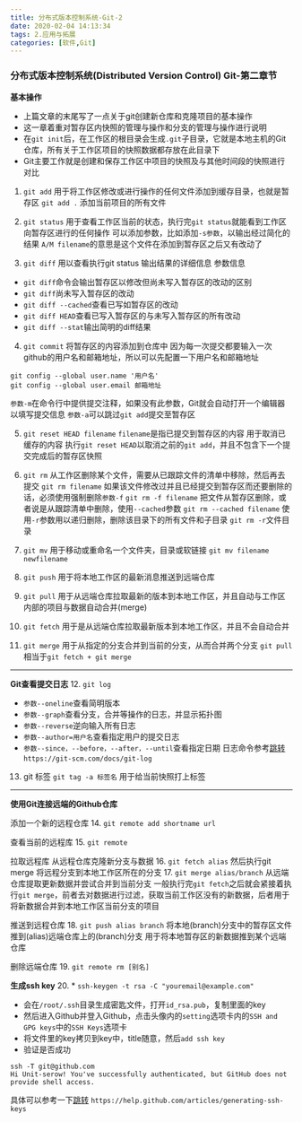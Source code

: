 ```yaml
---
title: 分布式版本控制系统-Git-2
date: 2020-02-04 14:13:34
tags: 2.应用与拓展
categories: [软件,Git]
---
```


### 分布式版本控制系统(Distributed Version Control) Git-第二章节

**基本操作**
* 上篇文章的末尾写了一点关于git创建新仓库和克隆项目的基本操作
* 这一章着重对暂存区内快照的管理与操作和分支的管理与操作进行说明
* 在`git init`后，在工作区的根目录会生成`.git`子目录，它就是本地主机的Git仓库，所有关于工作区项目的快照数据都存放在此目录下
* Git主要工作就是创建和保存工作区中项目的快照及与其他时间段的快照进行对比

1. `git add`
用于将工作区修改或进行操作的任何文件添加到缓存目录，也就是暂存区
`git add .`
添加当前项目的所有文件

2. `git status`
用于查看工作区当前的状态，执行完`git status`就能看到工作区向暂存区进行的任何操作
可以添加参数，比如添加`-s参数`，以输出经过简化的结果
`A/M filename`的意思是这个文件在添加到暂存区之后又有改动了

3. `git diff`
用以查看执行git status 输出结果的详细信息
参数信息
* `git diff`命令会输出暂存区以修改但尚未写入暂存区的改动的区别
* `git diff`尚未写入暂存区的改动
* `git diff --cached`查看已写如暂存区的改动
* `git diff HEAD`查看已写入暂存区的与未写入暂存区的所有改动
* `git diff --stat`输出简明的diff结果

4. `git commit`
将暂存区的内容添加到仓库中
因为每一次提交都要输入一次github的用户名和邮箱地址，所以可以先配置一下用户名和邮箱地址
```
git config --global user.name '用户名'
git config --global user.email 邮箱地址
```
`参数-m`在命令行中提供提交注释，如果没有此参数，Git就会自动打开一个编辑器以填写提交信息
`参数-a`可以跳过`git add`提交至暂存区

5. `git reset HEAD filename`
`filename`是指已提交到暂存区的内容
用于取消已缓存的内容
执行`git reset HEAD`以取消之前的`git add`，并且不包含下一个提交完成后的暂存区快照

6. `git rm`
从工作区删除某个文件，需要从已跟踪文件的清单中移除，然后再去提交
`git rm filename`
如果该文件修改过并且已经提交到暂存区而还要删除的话，必须使用强制删除`参数-f`
`git rm -f filename`
把文件从暂存区删除，或者说是从跟踪清单中删除，使用`--cached`参数
`git rm --cached filename`
使用`-r`参数用以递归删除，删除该目录下的所有文件和子目录
`git rm -r`文件目录

7. `git mv`
用于移动或重命名一个文件夹，目录或软链接
`git mv filename newfilename`

8. `git push` 
用于将本地工作区的最新消息推送到远端仓库

9. `git pull`
用于从远端仓库拉取最新的版本到本地工作区，并且自动与工作区内部的项目与数据自动合并(merge)

10. `git fetch`
用于是从远端仓库拉取最新版本到本地工作区，并且不会自动合并

11. `git merge`
用于从指定的分支合并到当前的分支，从而合并两个分支
`git pull`相当于`git fetch + git merge`
---

**Git查看提交日志**
12. `git log`
* `参数--oneline`查看简明版本
* `参数--graph`查看分支，合并等操作的日志，并显示拓扑图
* `参数--reverse`逆向输入所有日志
* `参数--author=用户名`查看指定用户的提交日志
* `参数--since，--before，--after，--until`查看指定日期
日志命令参考[跳转](https://git-scm.com/docs/git-log)
`https://git-scm.com/docs/git-log`

13. git 标签
`git tag -a 标签名`
用于给当前快照打上标签
---

**使用Git连接远端的Github仓库**

添加一个新的远程仓库
14. `git remote add shortname url`

查看当前的远程库
15. `git remote`

拉取远程库
从远程仓库克隆新分支与数据
16. `git fetch alias`
然后执行git merge 将远程分支到本地工作区所在的分支
17. `git merge alias/branch`
从远端仓库提取更新数据并尝试合并到当前分支
一般执行完`git fetch`之后就会紧接着执行`git merge`，前者去对数据进行过滤，获取当前工作区没有的新数据，后者用于将新数据合并到本地工作区当前分支的项目

推送到远程仓库
18. `git push alias branch`
将本地(branch)分支中的暂存区文件推到(alias)远端仓库上的(branch)分支
用于将本地暂存区的新数据推到某个远端仓库

删除远端仓库
19. `git remote rm [别名]`


**生成ssh key**
20. * `ssh-keygen -t rsa -C "youremail@example.com"`
* 会在`/root/.ssh`目录生成密匙文件，打开`id_rsa.pub`，复制里面的key
* 然后进入Github并登入Github，点击头像内的`setting`选项卡内的`SSH and GPG keys`中的`SSH Keys`选项卡
* 将文件里的key拷贝到key中，title随意，然后`add ssh key`
* 验证是否成功
```
ssh -T git@github.com
Hi Unit-serow! You've successfully authenticated, but GitHub does not provide shell access.
```
具体可以参考一下[跳转](https://help.github.com/articles/generating-ssh-keys)
`https://help.github.com/articles/generating-ssh-keys`




